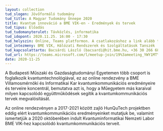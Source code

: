 ```yaml
---
layout: collection
tud_slogen: Jövőformáló tudomány
tud_title: A Magyar Tudomány Ünnepe 2020
title: Kvantum innováció a BME VIK-en - Eredmények és tervek
tud_tipus: Előadás
tud_tudomanyterulet: Távközlés, informatika
tud_idopont: 2020.11.25. 16:00 - 17:30
tud_helyszin: Online, Teams platformon. A csatlakozáshoz a link alább található.
tud_intezmeny: BME VIK, Hálózati Rendszerek és Szolgáltatások Tanszék
tud_kapcsolattarto: Bacsárdi László (bacsardi@hit.bme.hu, +36 30 266 6845)
tud_url: https://teams.microsoft.com/l/meetup-join/19%3ameeting_YWY1MTYxMGEtYzE2Ny00NDg3LTkzODUtMDUyNjM4MWUwZDI5%40thread.v2/0?context=%7b%22Tid%22%3a%226a3548ab-7570-4271-91a8-58da00697029%22%2c%22Oid%22%3a%227399e1aa-4d05-4eb4-9b35-316ef6fe34cf%22%7d
date: 2020-11-25
---
```

A Budapesti Műszaki és Gazdaságtudományi Egyetemen több csoport is foglalkozik kvantumtechnológiával, ez az online rendezvény a BME Villamosmérnöki és Informatikai Kar kvantumkommunikációs eredményeire és terveire koncentrál, bemutatva azt is, hogy a Műegyetem más karaival milyen kapcsolódó együttműködések segítik a kvantumkommunikációs tervek megvalósítását. 

Az online rendezvényen a 2017-2021 között zajló HunQuTech projektben eddig elért  kvantumkommunikációs eredményeinket mutatjuk be, valamint ismertetjük a 2020 októberében indult Kvantuminformatikai Nemzeti Labor BME VIK-hez kapcsolódó kvantumkommunikációs terveit.
